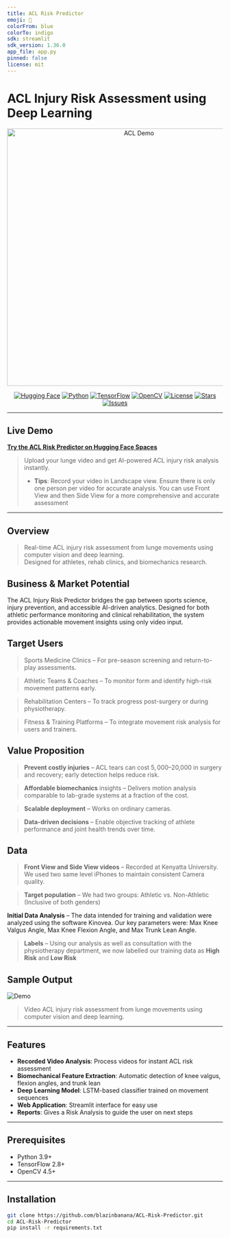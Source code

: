 ```yaml
---
title: ACL Risk Predictor
emoji: 🦵
colorFrom: blue
colorTo: indigo
sdk: streamlit
sdk_version: 1.36.0
app_file: app.py
pinned: false
license: mit
---
```


# ACL Injury Risk Assessment using Deep Learning

<p align="center">
  <img src="docs/assets/demo.gif" alt="ACL Demo" width="600"/>
</p>

<p align="center">
  <a href="https://huggingface.co/spaces/blazinbanana/ACL-Risk-Predictor"><img src="https://img.shields.io/badge/🤗-HuggingFace%20Space-blue?style=for-the-badge" alt="Hugging Face"/></a>
  <a href="https://www.python.org/downloads/"><img src="https://img.shields.io/badge/python-3.9+-blue?style=for-the-badge" alt="Python"/></a>
  <a href="https://www.tensorflow.org/"><img src="https://img.shields.io/badge/TensorFlow-2.8+-FF6F00?style=for-the-badge" alt="TensorFlow"/></a>
  <a href="https://opencv.org/"><img src="https://img.shields.io/badge/OpenCV-4.5+-green?style=for-the-badge" alt="OpenCV"/></a>
  <a href="https://opensource.org/licenses/MIT"><img src="https://img.shields.io/badge/License-MIT-yellow?style=for-the-badge" alt="License"/></a>
  <a href="https://github.com/blazinbanana/ACL-Risk-Predictor/stargazers"><img src="https://img.shields.io/github/stars/blazinbanana/ACL-Risk-Predictor?style=for-the-badge" alt="Stars"/></a>
  <a href="https://github.com/blazinbanana/ACL-Risk-Predictor/issues"><img src="https://img.shields.io/github/issues/blazinbanana/ACL-Risk-Predictor?style=for-the-badge" alt="Issues"/></a>
</p>

---


## Live Demo

[**Try the ACL Risk Predictor on Hugging Face Spaces**](https://huggingface.co/spaces/blazinbanana/ACL-Risk-Predictor)

> Upload your lunge video and get AI-powered ACL injury risk analysis instantly.
> - **Tips**: Record your video in Landscape view. Ensure there is only one person per video for accurate analysis. You can use Front View and then Side View for a more comprehensive and accurate assessment


---

## Overview

> Real-time ACL injury risk assessment from lunge movements using computer vision and deep learning.  
> Designed for athletes, rehab clinics, and biomechanics research.


## Business & Market Potential

The ACL Injury Risk Predictor bridges the gap between sports science, injury prevention, and accessible AI-driven analytics. Designed for both athletic performance monitoring and clinical rehabilitation, the system provides actionable movement insights using only video input.


## Target Users

> Sports Medicine Clinics – For pre-season screening and return-to-play assessments.

> Athletic Teams & Coaches – To monitor form and identify high-risk movement patterns early.

> Rehabilitation Centers – To track progress post-surgery or during physiotherapy.

> Fitness & Training Platforms – To integrate movement risk analysis for users and trainers.


## Value Proposition

> **Prevent costly injuries** – ACL tears can cost $5,000–$20,000 in surgery and recovery; early detection helps reduce risk.

> **Affordable biomechanics** insights – Delivers motion analysis comparable to lab-grade systems at a fraction of the cost.

> **Scalable deployment** – Works on ordinary cameras.

> **Data-driven decisions** – Enable objective tracking of athlete performance and joint health trends over time.

## Data

> **Front View and Side View videos** – Recorded at Kenyatta University. We used two same level iPhones to maintain consistent Camera quality.

> **Target population**  – We had two groups: Athletic vs. Non-Athletic (Inclusive of both genders)

**Initial Data Analysis** – The data intended for training and validation were analyzed using the software Kinovea. Our key parameters were: Max Knee Valgus Angle, Max Knee Flexion Angle, and Max Trunk Lean Angle.

> **Labels** – Using our analysis as well as consultation with the physiotherapy department, we now labelled our training data as **High Risk** and **Low Risk**

## Sample Output

![Demo](assets/demo.gif)

> Video ACL injury risk assessment from lunge movements using computer vision and deep learning.

---

## Features

- **Recorded Video Analysis**: Process videos for instant ACL risk assessment  
- **Biomechanical Feature Extraction**: Automatic detection of knee valgus, flexion angles, and trunk lean  
- **Deep Learning Model**: LSTM-based classifier trained on movement sequences  
- **Web Application**: Streamlit interface for easy use  
- **Reports**: Gives a Risk Analysis to guide the user on next steps
---

## Prerequisites

- Python 3.9+  
- TensorFlow 2.8+  
- OpenCV 4.5+  

---

## Installation

```bash
git clone https://github.com/blazinbanana/ACL-Risk-Predictor.git
cd ACL-Risk-Predictor
pip install -r requirements.txt
